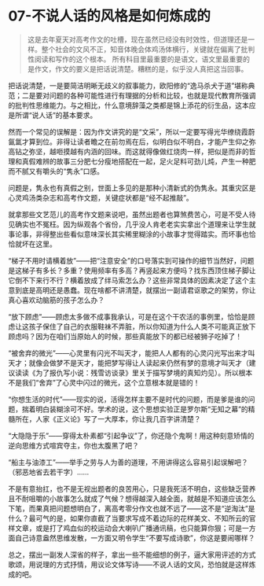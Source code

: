 #  07-不说人话的风格是如何炼成的

> 这是去年夏天对高考作文的吐槽，现在虽然已经没有时效性，但道理还是一样。整个社会的文风不正，知音体晚会体鸡汤体横行，关键就在偏离了批判性阅读和写作的这个根本。
所有科目里最重要的是语文，语文里最重要的是作文，作文的要义是把话说清楚。糟糕的是，似乎没人真把这当回事。

把话说清楚，一是要简洁明晰无歧义的叙事能力，欧阳修的“逸马杀犬于道”堪称典范；二是要对问题的各种可能性进行有理据的分析和比较，也就是现代教育所强调的批判性思维能力。与之相比，什么意境辞藻之类都是锦上添花的衍生品，这本应是所谓“说人话”的基本要求。

然而一个常见的误解是：因为作文讲究的是“文采”，所以一定要写得光华缭绕霞蔚氤氲才算到位。非得让读者瞻之在前勿焉在后，似明白似不明白，才能产生仰之弥高钻之弥坚，越咂摸越有内涵的回味。而这就得像做红烧肉一样，把似是而非的哲理和真假难辨的故事三分肥七分瘦地搭配在一起，足火足料可劲儿炖，产生一种肥而不腻又有嚼头的“隽永”口感。

问题是，隽永也有真假之别，世面上多见的是那种小清新式的伪隽永。其重灾区是心灵鸡汤类杂志和高考作文题，关键症状都是“经不起推敲”。

就拿那些文艺范儿的高考作文题来说吧，虽然出题者也算煞费苦心，可是不受人待见确实也不冤枉。因为纵观各个省份，几乎没人肯老老实实拿出个道理来让学生就事论事，非得整出些看似意味深长其实稀里糊涂的小故事才觉得踏实。而坏事也恰恰就坏在这里。

“梯子不用时请横着放”——把“注意安全”的口号落实到可操作的细节当然好，问题是这梯子有多长？多重？使用频率有多高？再竖起来方便吗？找东西顶住梯子脚让它倒不下来行不行？横着放成了绊马索怎么办？这些非常具体的因素决定了这个主意到底是高明还是愚蠢。现在啥都不讲清楚，就摆出一副请君讴歌之的架势，你让真心喜欢动脑筋的孩子怎么办？ 

“放下顾虑”——顾虑太多做不成事我承认，可是在这个干农活的事例里，恰恰是顾虑让这孩子保住了自己的衣服鞋袜不弄脏，所以你知道为什么人类不可能真正放下顾虑吗？因为在咱们当原始人的时候，那些真能放下的都已经被狮子吃掉了！

“被舍弃的微光”——心灵里有闪光不叫天才，能把人人都有的心灵闪光写出来才叫天才；就像会做梦不是天才，能把梦写得让人读起来仍然有梦的意境才叫天才（建议读读《为了报仇写小说：残雪访谈录》里关于描写梦境的真知灼见）。所以根本不是我们“舍弃”了心灵中闪过的微光，这个立意根本就是错的！

 “你想生活的时代”——现实的说，活得怎样主要不是时代的问题，而是爹是谁的问题，揣着明白装糊涂可不好。学术的说，这个思想实验正是罗尔斯“无知之幕”的精髓所在，人家《正义论》写了一大厚本，你让我几百字讲清楚？

 “大隐隐于乐”——穿得太朴素都“引起争议”了，你还隐个鬼啊！用这种刻意矫情的逆向思维方式喧宾夺主，你也太腹黑了吧？

“船主与油漆工”——举手之劳与人为善的道理，不用讲得这么容易引起误解吧？（邪恶地省去若干字）……

不是有意抬扛，也不是无视出题者的良苦用心，只是我死活不明白，这些缺乏营养且不耐咀嚼的小故事怎么就成了气候？想得越深入越全面，就越是不知道应该怎么下笔，而果真把问题想明白了，离高考零分作文也就不远了——这不是“逆淘汰”是什么？最可气的是，如果你直截了当要求写成不着边际的花样美文、不知所云的官样文章，或是打了鸡血似的校运动会大喇叭广播通讯稿，也只能算你狠；可是一方面自己诗意盎然思维发散，一方面又明令学生“不要写成诗歌”，你这是要闹哪样？

总之，摆出一副发人深省的样子，拿出一些不能细想的例子，逼大家用评述的方式歌颂，用说理的方式抒情，用议论文体写诗——不说人话的文风，恐怕就是这样炼成的吧。